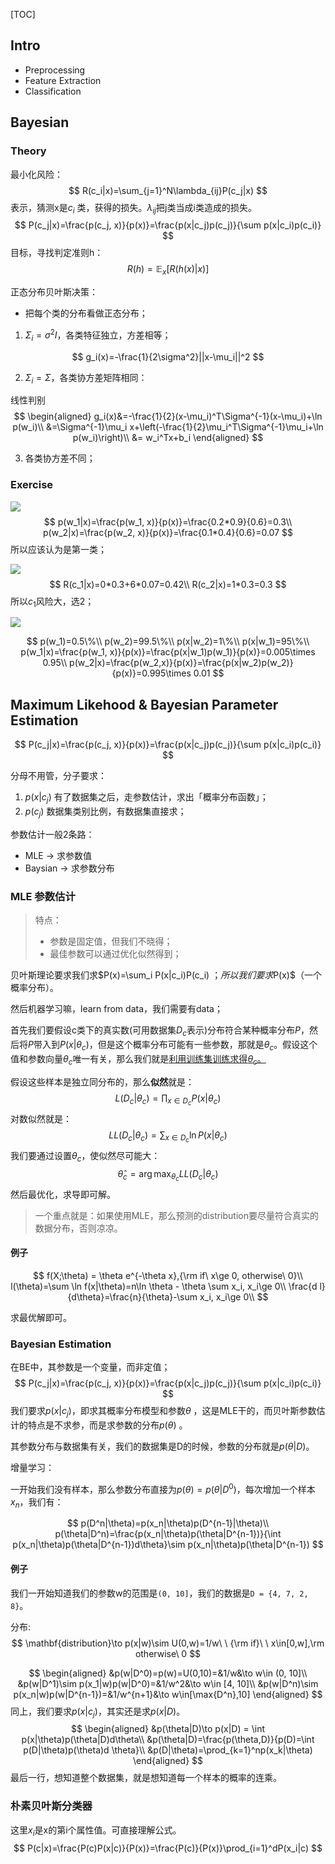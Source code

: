 [TOC]

## Intro

- Preprocessing 
- Feature Extraction
- Classification

## Bayesian

### Theory

最小化风险：
$$
R(c_i|x)=\sum_{j=1}^N\lambda_{ij}P(c_j|x)
$$
表示，猜测x是$c_i$ 类，获得的损失。$\lambda_{ij}$把j类当成i类造成的损失。
$$
P(c_j|x)=\frac{p(c_j, x)}{p(x)}=\frac{p(x|c_j)p(c_j)}{\sum p(x|c_i)p(c_i)}
$$
目标，寻找判定准则h：
$$
R(h)=\mathbb E_x[R(h(x)|x)]
$$

正态分布贝叶斯决策：

- 把每个类的分布看做正态分布；

1. $\Sigma_i=\sigma^2I$，各类特征独立，方差相等；

$$
g_i(x)=-\frac{1}{2\sigma^2}||x-\mu_i||^2
$$

2. $\Sigma_i=\Sigma$，各类协方差矩阵相同：

线性判别
$$
\begin{aligned}
g_i(x)&=-\frac{1}{2}(x-\mu_i)^T\Sigma^{-1}(x-\mu_i)+\ln p(w_i)\\
&=\Sigma^{-1}\mu_i x+\left(-\frac{1}{2}\mu_i^T\Sigma^{-1}\mu_i+\ln p(w_i)\right)\\
&= w_i^Tx+b_i
\end{aligned}
$$

3. 各类协方差不同；

### Exercise

![](https://i.loli.net/2019/12/17/5yDJZIgvUftWRaB.png)
$$
p(w_1|x)=\frac{p(w_1, x)}{p(x)}=\frac{0.2*0.9}{0.6}=0.3\\
p(w_2|x)=\frac{p(w_2, x)}{p(x)}=\frac{0.1*0.4}{0.6}=0.07
$$
所以应该认为是第一类；

![](https://i.loli.net/2019/12/17/JAq7RkQ25cSlZT6.png)
$$
R(c_1|x)=0*0.3+6*0.07=0.42\\
R(c_2|x)=1*0.3=0.3
$$
所以$c_1$风险大，选2；

![](https://i.loli.net/2019/12/17/9fJ6ONguK4rx8T2.png)

$$
p(w_1)=0.5\%\\
p(w_2)=99.5\%\\
p(x|w_2)=1\%\\
p(x|w_1)=95\%\\
p(w_1|x)=\frac{p(w_1, x)}{p(x)}=\frac{p(x|w_1)p(w_1)}{p(x)}=0.005\times 0.95\\
p(w_2|x)=\frac{p(w_2,x)}{p(x)}=\frac{p(x|w_2)p(w_2)}{p(x)}=0.995\times 0.01
$$

## Maximum Likehood & Bayesian Parameter Estimation

$$
P(c_j|x)=\frac{p(c_j, x)}{p(x)}=\frac{p(x|c_j)p(c_j)}{\sum p(x|c_i)p(c_i)}
$$

分母不用管，分子要求：

1. $p(x|c_j)$ 有了数据集之后，走参数估计，求出「概率分布函数」；
2. $p(c_j)$ 数据集类别比例，有数据集直接求；

参数估计一般2条路：

- MLE -> 求参数值
- Baysian -> 求参数分布

### MLE 参数估计

> 特点：
>
> - 参数是固定值，但我们不晓得；
> - 最佳参数可以通过优化似然得到；

贝叶斯理论要求我们求$P(x)=\sum_i P(x|c_i)P(c_i) $；所以我们要求$P(x)$（一个概率分布）。

然后机器学习嘛，learn from data，我们需要有data；

首先我们要假设c类下的真实数(可用数据集$D_c$表示)分布符合某种概率分布$P$，然后将$P$带入到$P(x|\theta_c)$，但是这个概率分布可能有一些参数，那就是$\theta_c$。假设这个值和参数向量$\theta_c$唯一有关，那么我们就是<u>利用训练集训练求得$\theta_c$。</u>

假设这些样本是独立同分布的，那么**似然**就是：
$$
L(D_c|\theta_c)=\prod_{x\in D_c}P(x|\theta_c)
$$
对数似然就是：
$$
LL(D_c|\theta_c)=\sum_{x\in D_c}\ln P(x|\theta_c)
$$
我们要通过设置$\theta_c$，使似然尽可能大：
$$
\hat\theta_c=\arg\max_{\theta_c}LL(D_c|\theta_c)
$$
然后最优化，求导即可解。

> 一个重点就是：如果使用MLE，那么预测的distribution要尽量符合真实的数据分布，否则凉凉。

#### 例子

$$
f(X;\theta) = \theta e^{-\theta x},{\rm if\ x\ge 0, otherwise\ 0}\\
l(\theta)=\sum \ln f(x|\theta)=n\ln \theta - \theta \sum x_i, x_i\ge 0\\
\frac{d l}{d\theta}=\frac{n}{\theta}-\sum x_i, x_i\ge 0\\
$$

求最优解即可。

### Bayesian Estimation

在BE中，其参数是一个变量，而非定值；
$$
P(c_j|x)=\frac{p(c_j, x)}{p(x)}=\frac{p(x|c_j)p(c_j)}{\sum p(x|c_i)p(c_i)}
$$
我们要求$p(x|c_j)$，即求其概率分布模型和参数$\theta$ ，这是MLE干的，而贝叶斯参数估计的特点是不求参，而是求参数的分布$p(\theta)$ 。

其参数分布与数据集有关，我们的数据集是D的时候，参数的分布就是$p(\theta|D)$。

增量学习：

一开始我们没有样本，那么参数分布直接为$p(\theta) = p(\theta|D^0)$，每次增加一个样本$x_n$，我们有：

$$
p(D^n|\theta)=p(x_n|\theta)p(D^{n-1}|\theta)\\
p(\theta|D^n)=\frac{p(x_n|\theta)p(\theta|D^{n-1})}{\int p(x_n|\theta)p(\theta|D^{n-1})d\theta}\sim p(x_n|\theta)p(\theta|D^{n-1})
$$

#### 例子

我们一开始知道我们的参数w的范围是`(0, 10]`，我们的数据是`D = {4, 7, 2, 8}`。

分布:
$$
\mathbf{distribution}\to p(x|w)\sim U(0,w)=1/w\ \ {\rm if}\ \ x\in[0,w],\rm otherwise\ 0
$$

$$
\begin{aligned}
&p(w|D^0)=p(w)=U(0,10)=&1/w&\to w\in (0, 10]\\
&p(w|D^1)\sim p(x_1|w)p(w|D^0)=&1/w^2&\to w\in [4, 10]\\
&p(w|D^n)\sim p(x_n|w)p(w|D^{n-1})=&1/w^{n+1}&\to w\in[\max{D^n},10]
\end{aligned}
$$
同上，我们要求$p(x|c_j)$，其实还是求$p(x|D)$。
$$
\begin{aligned}
&p(\theta|D)\to p(x|D) = \int p(x|\theta)p(\theta|D)d\theta\\
&p(\theta|D)=\frac{p(\theta,D)}{p(D)=\int p(D|\theta)p(\theta)d \theta}\\
&p(D|\theta)=\prod_{k=1}^np(x_k|\theta)
\end{aligned}
$$
最后一行，想知道整个数据集，就是想知道每一个样本的概率的连乘。

### 朴素贝叶斯分类器

这里$x_i$是x的第i个属性值。可直接理解公式。
$$
P(c|x)=\frac{P(c)P(x|c)}{P(x)}=\frac{P(c)}{P(x)}\prod_{i=1}^dP(x_i|c)
$$
